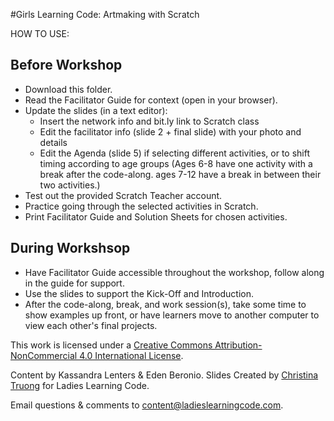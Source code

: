 #Girls Learning Code: Artmaking with Scratch

HOW TO USE:
## Before Workshop
* Download this folder.
* Read the Facilitator Guide for context (open in your browser).
* Update the slides (in a text editor): 
    * Insert the network info and bit.ly link to Scratch class
    * Edit the facilitator info (slide 2 + final slide) with your photo and details
    * Edit the Agenda (slide 5) if selecting different activities, or to shift timing according to age groups (Ages 6-8 have one activity with a break after the code-along. ages 7-12 have a break in between their two activities.)
* Test out the provided Scratch Teacher account.
* Practice going through the selected activities in Scratch. 
* Print Facilitator Guide and Solution Sheets for chosen activities. 

## During Workshsop
* Have Facilitator Guide accessible throughout the workshop, follow along in the guide for support.
* Use the slides to support the Kick-Off and Introduction.
* After the code-along, break, and work session(s), take some time to show examples up front, or have learners move to another computer to view each other's final projects. 


This work is licensed under a <a rel="license" href="http://creativecommons.org/licenses/by-nc/4.0/">Creative Commons Attribution-NonCommercial 4.0 International License</a>.

Content by Kassandra Lenters & Eden Beronio. Slides Created by [Christina Truong](http://twitter.com/christinatruong) for Ladies Learning Code.

Email questions & comments to <content@ladieslearningcode.com>.
